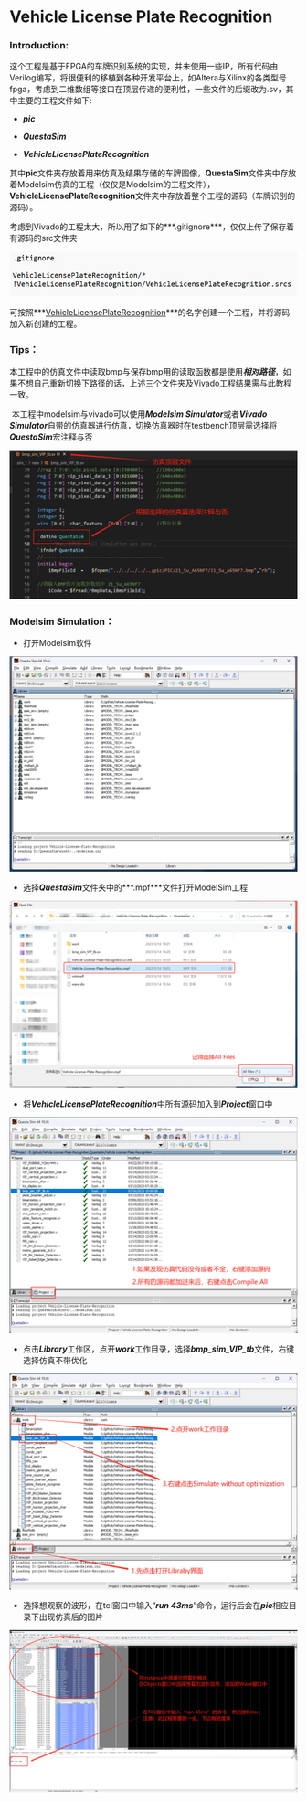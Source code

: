 # Vehicle License Plate Recognition

### Introduction:

这个工程是基于FPGA的车牌识别系统的实现，并未使用一些IP，所有代码由Verilog编写，将很便利的移植到各种开发平台上，如Altera与Xilinx的各类型号fpga，考虑到二维数组等接口在顶层传递的便利性，一些文件的后缀改为.sv，其中主要的工程文件如下:

- ***pic***

- ***QuestaSim***

- ***VehicleLicensePlateRecognition***

其中**pic**文件夹存放着用来仿真及结果存储的车牌图像，**QuestaSim**文件夹中存放着Modelsim仿真的工程（仅仅是Modelsim的工程文件），**VehicleLicensePlateRecognition**文件夹中存放着整个工程的源码（车牌识别的源码）。

考虑到Vivado的工程太大，所以用了如下的***.gitignore***，仅仅上传了保存着有源码的src文件夹

![gitignore_exhibition](pic/git/gitignore_exhibition.jpg)

可按照***<u>VehicleLicensePlateRecognition</u>***的名字创建一个工程，并将源码加入新创建的工程。



### Tips：

​	本工程中的仿真文件中读取bmp与保存bmp用的读取函数都是使用***相对路径***，如果不想自己重新切换下路径的话，上述三个文件夹及Vivado工程结果需与此教程一致。

​	本工程中modelsim与vivado可以使用***Modelsim Simulator***或者***Vivado Simulator***自带的仿真器进行仿真，切换仿真器时在testbench顶层需选择将***QuestaSim***宏注释与否

![cdc7b37f60d9a923294c9151d886ca5](pic/git/cdc7b37f60d9a923294c9151d886ca5.png)



### Modelsim Simulation：

- 打开Modelsim软件

![e0f3a367329eead9fceddafe300715f](pic/git/e0f3a367329eead9fceddafe300715f.png)

- 选择***QuestaSim***文件夹中的***.mpf***文件打开ModelSim工程

![ff3bf97996ce040428712deae436e68](pic/git/ff3bf97996ce040428712deae436e68.png)

- 将***VehicleLicensePlateRecognition***中所有源码加入到***Project***窗口中

![558613945b0bca0b99a4b69b0a785d5](pic/git/558613945b0bca0b99a4b69b0a785d5.png)

- 点击***Library***工作区，点开***work***工作目录，选择***bmp_sim_VIP_tb***文件，右键选择仿真不带优化

![58d3612773fecfca798217614af4072](pic/git/58d3612773fecfca798217614af4072.png)

- 选择想观察的波形，在tcl窗口中输入“***run 43ms***”命令，运行后会在***pic***相应目录下出现仿真后的图片

![a33792f739824f24d84e44443432c38](pic/git/a33792f739824f24d84e44443432c38.png)

